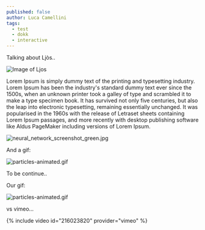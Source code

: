 ```yaml
---
published: false
author: Luca Camellini
tags:
  - test
  - dokk
  - interactive
---
```

Talking about Ljòs..

![Image of Ljos]({{site.baseurl}}/images/ljos.png)

Lorem Ipsum is simply dummy text of the printing and typesetting industry. Lorem Ipsum has been the industry's standard dummy text ever since the 1500s, when an unknown printer took a galley of type and scrambled it to make a type specimen book. It has survived not only five centuries, but also the leap into electronic typesetting, remaining essentially unchanged. It was popularised in the 1960s with the release of Letraset sheets containing Lorem Ipsum passages, and more recently with desktop publishing software like Aldus PageMaker including versions of Lorem Ipsum.

![neural_network_screenshot_green.jpg]({{site.baseurl}}/images/neural_network_screenshot_green.jpg)

And a gif:

![particles-animated.gif]({{site.baseurl}}/images/particles-animated.gif)

To be continue..

Our gif:

![particles-animated.gif]({{site.baseurl}}/images/test_gif_cut.gif)

vs vimeo...

{% include video id="216023820" provider="vimeo" %}
